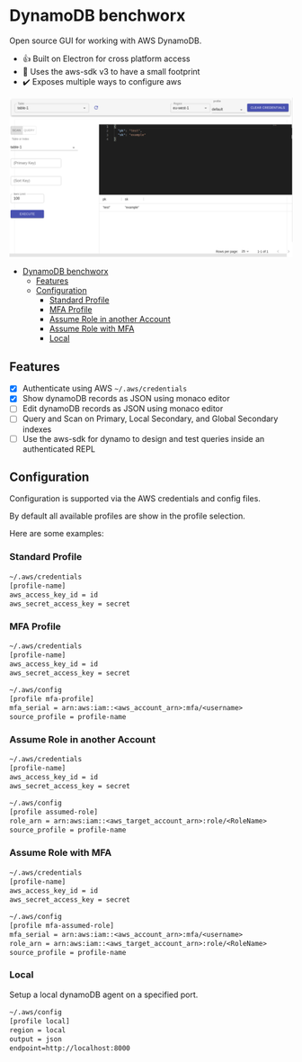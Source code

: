 # DynamoDB benchworx

Open source GUI for working with AWS DynamoDB.

- 👍 Built on Electron for cross platform access
- 🚀 Uses the aws-sdk v3 to have a small footprint
- ✔️ Exposes multiple ways to configure aws

![User interface with tables and items](cypress/snapshots/end-to-end/index.spec.tsx/latest.snap.png)

- [DynamoDB benchworx](#dynamodb-benchworx)
  - [Features](#features)
  - [Configuration](#configuration)
    - [Standard Profile](#standard-profile)
    - [MFA Profile](#mfa-profile)
    - [Assume Role in another Account](#assume-role-in-another-account)
    - [Assume Role with MFA](#assume-role-with-mfa)
    - [Local](#local)

## Features

- [x] Authenticate using AWS `~/.aws/credentials`
- [x] Show dynamoDB records as JSON using monaco editor
- [ ] Edit dynamoDB records as JSON using monaco editor
- [ ] Query and Scan on Primary, Local Secondary, and Global Secondary indexes
- [ ] Use the aws-sdk for dynamo to design and test queries inside an authenticated REPL

## Configuration

Configuration is supported via the AWS credentials and config files.

By default all available profiles are show in the profile selection.

Here are some examples:

### Standard Profile

```
~/.aws/credentials
[profile-name]
aws_access_key_id = id
aws_secret_access_key = secret
```

### MFA Profile

```
~/.aws/credentials
[profile-name]
aws_access_key_id = id
aws_secret_access_key = secret
```

```
~/.aws/config
[profile mfa-profile]
mfa_serial = arn:aws:iam::<aws_account_arn>:mfa/<username>
source_profile = profile-name
```

### Assume Role in another Account

```
~/.aws/credentials
[profile-name]
aws_access_key_id = id
aws_secret_access_key = secret
```

```
~/.aws/config
[profile assumed-role]
role_arn = arn:aws:iam::<aws_target_account_arn>:role/<RoleName>
source_profile = profile-name
```

### Assume Role with MFA

```
~/.aws/credentials
[profile-name]
aws_access_key_id = id
aws_secret_access_key = secret
```

```
~/.aws/config
[profile mfa-assumed-role]
mfa_serial = arn:aws:iam::<aws_account_arn>:mfa/<username>
role_arn = arn:aws:iam::<aws_target_account_arn>:role/<RoleName>
source_profile = profile-name
```

### Local

Setup a local dynamoDB agent on a specified port.

```
~/.aws/config
[profile local]
region = local
output = json
endpoint=http://localhost:8000
```
